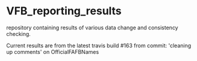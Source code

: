 # VFB_reporting_results
repository containing results of various data change and consistency checking.

 Current results are from the latest travis build #163 from commit: 'cleaning up comments' on OfficialFAFBNames
